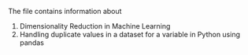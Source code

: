 

The file contains information about 
1) Dimensionality Reduction in Machine Learning
2) Handling duplicate values in a dataset for a variable in Python using pandas

